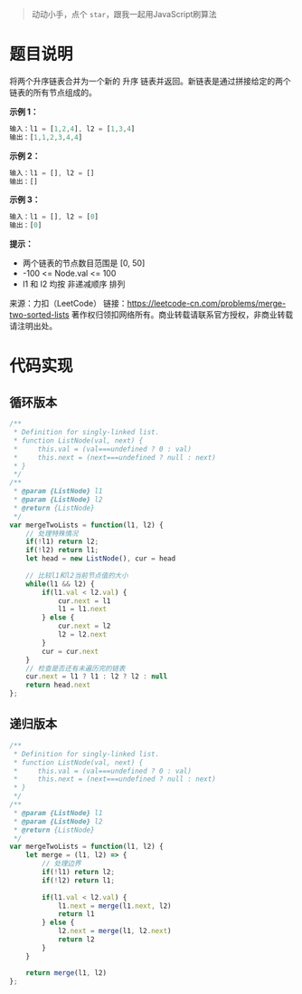 >动动小手，点个 `star`，跟我一起用JavaScript刷算法

# 题目说明

将两个升序链表合并为一个新的 升序 链表并返回。新链表是通过拼接给定的两个链表的所有节点组成的。 

 

**示例 1：**

```js
输入：l1 = [1,2,4], l2 = [1,3,4]
输出：[1,1,2,3,4,4]
```



**示例 2：**

```js
输入：l1 = [], l2 = []
输出：[]
```



**示例 3：**

```js
输入：l1 = [], l2 = [0]
输出：[0]
```





**提示：**

- 两个链表的节点数目范围是 [0, 50]
- -100 <= Node.val <= 100
- l1 和 l2 均按 非递减顺序 排列

来源：力扣（LeetCode）
链接：https://leetcode-cn.com/problems/merge-two-sorted-lists
著作权归领扣网络所有。商业转载请联系官方授权，非商业转载请注明出处。



# 代码实现

## 循环版本

```js
/**
 * Definition for singly-linked list.
 * function ListNode(val, next) {
 *     this.val = (val===undefined ? 0 : val)
 *     this.next = (next===undefined ? null : next)
 * }
 */
/**
 * @param {ListNode} l1
 * @param {ListNode} l2
 * @return {ListNode}
 */
var mergeTwoLists = function(l1, l2) {
    // 处理特殊情况
    if(!l1) return l2;
    if(!l2) return l1;
    let head = new ListNode(), cur = head
	
    // 比较l1和l2当前节点值的大小
    while(l1 && l2) {
        if(l1.val < l2.val) {
            cur.next = l1
            l1 = l1.next
        } else {
            cur.next = l2
            l2 = l2.next
        }
        cur = cur.next
    }
    // 检查是否还有未遍历完的链表
    cur.next = l1 ? l1 : l2 ? l2 : null
    return head.next
};
```

## 递归版本
```js
/**
 * Definition for singly-linked list.
 * function ListNode(val, next) {
 *     this.val = (val===undefined ? 0 : val)
 *     this.next = (next===undefined ? null : next)
 * }
 */
/**
 * @param {ListNode} l1
 * @param {ListNode} l2
 * @return {ListNode}
 */
var mergeTwoLists = function(l1, l2) {
    let merge = (l1, l2) => {
        // 处理边界
        if(!l1) return l2;
        if(!l2) return l1;
        
        if(l1.val < l2.val) {
            l1.next = merge(l1.next, l2)
            return l1
        } else {
            l2.next = merge(l1, l2.next)
            return l2
        }
    }

    return merge(l1, l2)
};
```